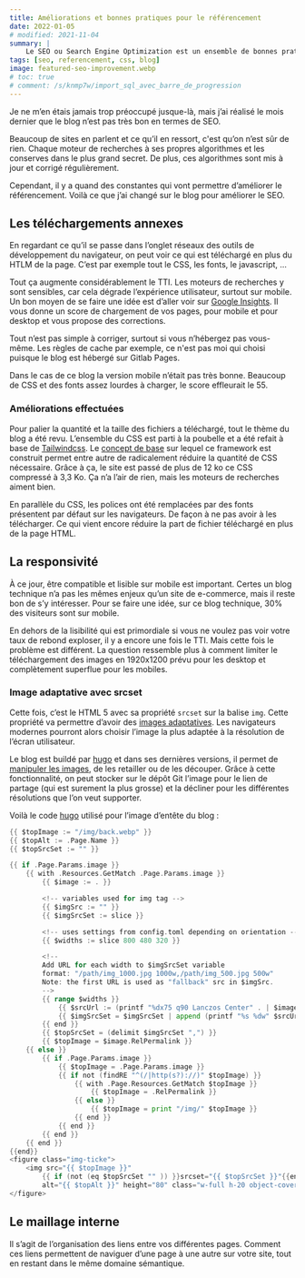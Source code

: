 ```yaml
---
title: Améliorations et bonnes pratiques pour le référencement
date: 2022-01-05
# modified: 2021-11-04
summary: |
    Le SEO ou Search Engine Optimization est un ensemble de bonnes pratique pour que son site remonte plus haut dans les résultats des moteurs de recherche tel que Google ou autre. Chaque moteur de recherche a ses propres algorithmes et les garde secret.
tags: [seo, referencement, css, blog]
image: featured-seo-improvement.webp
# toc: true
# comment: /s/knmp7w/import_sql_avec_barre_de_progression
---
```


Je ne m’en étais jamais trop préoccupé jusque-là, mais j’ai réalisé le mois dernier que le blog n’est pas très bon en termes de <accr title="Search Engine Optimization">SEO</accr>.

Beaucoup de sites en parlent et ce qu’il en ressort, c'est qu’on n’est sûr de rien. Chaque moteur de recherches à ses propres algorithmes et les conserves dans le plus grand secret. De plus, ces algorithmes sont mis à jour et corrigé régulièrement. 

Cependant, il y a quand des constantes qui vont permettre d’améliorer le référencement. Voilà ce que j’ai changé sur le blog pour améliorer le <accr title="Search Engine Optimization">SEO</accr>.

## Les téléchargements annexes

En regardant ce qu’il se passe dans l’onglet réseaux des outils de développement du navigateur, on peut voir ce qui est téléchargé en plus du HTLM de la page. C’est par exemple tout le CSS, les fonts, le javascript, ...

Tout ça augmente considérablement le <accr title="Time To Interactive">TTI</accr>. Les moteurs de recherches y sont sensibles, car cela dégrade l’expérience utilisateur, surtout sur mobile. Un bon moyen de se faire une idée est d’aller voir sur [Google Insights](https://pagespeed.web.dev/report?url=https%3A%2F%2Fblog.ght1pc9kc.fr%2F&hl=fr). Il vous donne un score de chargement de vos pages, pour mobile et pour desktop et vous propose des corrections.

Tout n’est pas simple à corriger, surtout si vous n’hébergez pas vous-même. Les règles de cache par exemple, ce n'est pas moi qui choisi puisque le blog est hébergé sur Gitlab Pages.

Dans le cas de ce blog la version mobile n’était pas très bonne. Beaucoup de CSS et des fonts assez lourdes à charger, le score effleurait le 55.

### Améliorations effectuées

Pour palier la quantité et la taille des fichiers a téléchargé, tout le thème du blog a été revu. L’ensemble du CSS est parti à la poubelle et a été refait à base de [Tailwindcss](https://tailwindcss.com/). Le [concept de base](https://tailwindcss.com/docs/utility-first) sur lequel ce framework est construit permet entre autre de radicalement réduire la quantité de CSS nécessaire. Grâce à ça, le site est passé de plus de 12 ko ce CSS compressé à 3,3 Ko. Ça n’a l’air de rien, mais les moteurs de recherches aiment bien.

En parallèle du CSS, les polices ont été remplacées par des fonts présentent par défaut sur les navigateurs. De façon à ne pas avoir à les télécharger. Ce qui vient encore réduire la part de fichier téléchargé en plus de la page HTML.

## La responsivité

À ce jour, être compatible et lisible sur mobile est important. Certes un blog technique n’a pas les mêmes enjeux qu’un site de e-commerce, mais il reste bon de s’y intéresser. Pour se faire une idée, sur ce blog technique, 30% des visiteurs sont sur mobile.

En dehors de la lisibilité qui est primordiale si vous ne voulez pas voir votre taux de rebond exploser, il y a encore une fois le <accr title="Time To Interactive">TTI</accr>. Mais cette fois le problème est différent. La question ressemble plus à comment limiter le téléchargement des images en 1920x1200 prévu pour les desktop et complètement superflue pour les mobiles.

### Image adaptative avec srcset

Cette fois, c’est le HTML 5 avec sa propriété `srcset` sur la balise `img`. Cette propriété va permettre d’avoir des [images adaptatives](https://developer.mozilla.org/fr/docs/Learn/HTML/Multimedia_and_embedding/Responsive_images). Les navigateurs modernes pourront alors choisir l’image la plus adaptée à la résolution de l’écran utilisateur.

Le blog est buildé par [hugo](https://gohugo.io/) et dans ses dernières versions, il permet de [manipuler les images](https://gohugo.io/content-management/image-processing/), de les retailler ou de les découper. Grâce à cette fonctionnalité, on peut stocker sur le dépôt Git l’image pour le lien de partage (qui est surement la plus grosse) et la décliner pour les différentes résolutions que l’on veut supporter.

Voilà le code [hugo](https://gohugo.io/) utilisé pour l’image d’entête du blog :

``` go
{{ $topImage := "/img/back.webp" }}
{{ $topAlt := .Page.Name }}
{{ $topSrcSet := "" }}

{{ if .Page.Params.image }}
    {{ with .Resources.GetMatch .Page.Params.image }}
        {{ $image := . }}

        <!-- variables used for img tag -->
        {{ $imgSrc := "" }}
        {{ $imgSrcSet := slice }}

        <!-- uses settings from config.toml depending on orientation -->
        {{ $widths := slice 800 480 320 }}

        <!--
        Add URL for each width to $imgSrcSet variable
        format: "/path/img_1000.jpg 1000w,/path/img_500.jpg 500w"
        Note: the first URL is used as "fallback" src in $imgSrc.
        -->
        {{ range $widths }}
            {{ $srcUrl := (printf "%dx75 q90 Lanczos Center" . | $image.Fill).RelPermalink }}
            {{ $imgSrcSet = $imgSrcSet | append (printf "%s %dw" $srcUrl .) }}
        {{ end }}
        {{ $topSrcSet = (delimit $imgSrcSet ",") }}
        {{ $topImage = $image.RelPermalink }}
    {{ else }}
        {{ if .Page.Params.image }}
            {{ $topImage = .Page.Params.image }}
            {{ if not (findRE "^(/|http(s?)://)" $topImage) }}
                {{ with .Page.Resources.GetMatch $topImage }}
                    {{ $topImage = .RelPermalink }}
                {{ else }}
                    {{ $topImage = print "/img/" $topImage }}
                {{ end }}
            {{ end }}
        {{ end }}
    {{ end }}
{{end}}
<figure class="img-ticke">
    <img src="{{ $topImage }}" 
        {{ if (not (eq $topSrcSet "" )) }}srcset="{{ $topSrcSet }}"{{end}} 
        alt="{{ $topAlt }}" height="80" class="w-full h-20 object-cover" />
</figure>
```

## Le maillage interne

Il s’agit de l’organisation des liens entre vos différentes pages. Comment ces liens permettent de naviguer d’une page à une autre sur votre site, tout en restant dans le même domaine sémantique.